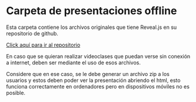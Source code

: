 # Carpeta de presentaciones offline

Esta carpeta contiene los archivos originales que tiene Reveal.js en su repositorio de github.

[Click aquí para ir al repositorio](https://github.com/hakimel/reveal.js)

En caso que se quieran realizar videoclases que puedan verse sin conexión a internet, deben ser mediante el uso de esos archivos.

Considere que en ese caso, se le debe generar un archivo zip a los usuarios y estos deben poder ver la presentación abriendo el html, esto funciona correctamente en ordenadores pero en dispositivos móviles no es posible.